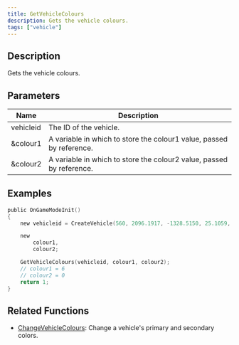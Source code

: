 ```yaml
---
title: GetVehicleColours
description: Gets the vehicle colours.
tags: ["vehicle"]
---
```


<VersionWarn version='omp v1.1.0.2612' />

## Description

Gets the vehicle colours.

## Parameters

| Name      | Description                                                          |
|-----------|----------------------------------------------------------------------|
| vehicleid | The ID of the vehicle.                                               |
| &colour1  | A variable in which to store the colour1 value, passed by reference. |
| &colour2  | A variable in which to store the colour2 value, passed by reference. |

## Examples

```c
public OnGameModeInit()
{
    new vehicleid = CreateVehicle(560, 2096.1917, -1328.5150, 25.1059, 0.0000, 6, 0, 100);

    new 
        colour1,
        colour2;

    GetVehicleColours(vehicleid, colour1, colour2);
    // colour1 = 6
    // colour2 = 0
    return 1;
}
```

## Related Functions

- [ChangeVehicleColours](ChangeVehicleColours): Change a vehicle's primary and secondary colors.

